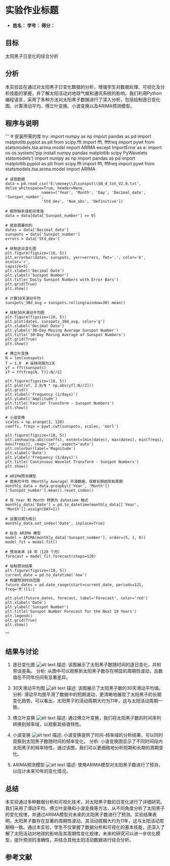 # 实验作业标题
- **姓名： 学号： 得分：**


## 目标
太阳黑子日变化的综合分析

## 分析
本实验旨在通过对太阳黑子日变化数据的分析，增强学生对数据处理、可视化及分析技能的掌握，并了解太阳活动对地球气候和通讯系统的影响。我们利用Python编程语言，采用了多种方法对太阳黑子数据进行了深入分析，包括绘制逐日变化图、计算滑动平均、傅立叶变换、小波变换以及ARIMA预测模型。

## 程序与说明

'''
    # 安装所需的库
    try:
        import numpy as np
        import pandas as pd
        import matplotlib.pyplot as plt
        from scipy.fft import fft, fftfreq
        import pywt
        from statsmodels.tsa.arima.model import ARIMA
    except ImportError as e:
        import os
        os.system('pip install numpy pandas matplotlib scipy PyWavelets statsmodels')
        import numpy as np
        import pandas as pd
        import matplotlib.pyplot as plt
        from scipy.fft import fft, fftfreq
        import pywt
        from statsmodels.tsa.arima.model import ARIMA

    # 读取数据
    data = pd.read_csv('E:\money\\2\sunspot\\SN_d_tot_V2.0.txt',        
    delim_whitespace=True, header=None,
                    names=['Year', 'Month', 'Day', 'Decimal_date', 'Sunspot_number', 
                    'Std_dev', 'Num_obs', 'Definitive'])

    # 删除缺失值和异常值
    data = data[data['Sunspot_number'] >= 0]

    # 提取需要的列
    dates = data['Decimal_date']
    sunspots = data['Sunspot_number']
    errors = data['Std_dev']

    # 绘制逐日变化图
    plt.figure(figsize=(10, 5))
    plt.errorbar(dates, sunspots, yerr=errors, fmt='.', color='b', ecolor='r', 
    capsize=5)
    plt.xlabel('Decimal Date')
    plt.ylabel('Sunspot Number')
    plt.title('Daily Sunspot Numbers with Error Bars')
    plt.grid(True)
    plt.show()

    # 计算30天滑动平均
    sunspots_30d_avg = sunspots.rolling(window=30).mean()

    # 绘制30天滑动平均图
    plt.figure(figsize=(10, 5))
    plt.plot(dates, sunspots_30d_avg, color='g')
    plt.xlabel('Decimal Date')
    plt.ylabel('30-Day Moving Average Sunspot Number')
    plt.title('30-Day Moving Average of Sunspot Numbers')
    plt.grid(True)
    plt.show()

    # 傅立叶变换
    N = len(sunspots)
    T = 1.0  # 采样间隔为1天
    yf = fft(sunspots)
    xf = fftfreq(N, T)[:N//2]

    plt.figure(figsize=(10, 5))
    plt.plot(xf, 2.0/N * np.abs(yf[:N//2]))
    plt.grid()
    plt.xlabel('Frequency (1/days)')
    plt.ylabel('Amplitude')
    plt.title('Fourier Transform - Sunspot Numbers')
    plt.show()

    # 小波变换
    scales = np.arange(1, 128)
    coeffs, freqs = pywt.cwt(sunspots, scales, 'morl')

    plt.figure(figsize=(10, 5))
    plt.imshow(np.abs(coeffs), extent=[min(dates), max(dates), min(freqs), 
    max(freqs)], cmap='jet', aspect='auto')
    plt.colorbar(label='Magnitude')
    plt.xlabel('Date')
    plt.ylabel('Frequency (1/days)')
    plt.title('Continuous Wavelet Transform - Sunspot Numbers')
    plt.show()

    # ARIMA预测模型
    # 使用月平均（Monthly Average）平滑数据，观察长期趋势和周期
    monthly_data = data.groupby(['Year', 'Month']) 
    ['Sunspot_number'].mean().reset_index()

    # 将 Year 和 Month 转换为 datetime 格式
    monthly_data['Date'] = pd.to_datetime(monthly_data[['Year', 
    'Month']].assign(DAY=1))

    # 设置日期为索引
    monthly_data.set_index('Date', inplace=True)

    # 拟合 ARIMA 模型
    model = ARIMA(monthly_data['Sunspot_number'], order=(5, 1, 0))
    model_fit = model.fit()

    # 预测未来 10 年（120 个月）
    forecast = model_fit.forecast(steps=120)

    # 绘制预测结果
    plt.figure(figsize=(10, 5))
    current_date = pd.to_datetime('now')
    # 构建预测时间范围
    future_dates = pd.date_range(start=current_date, periods=121, freq='M')[1:]

    plt.plot(future_dates, forecast, label='Forecast', color='red')
    plt.xlabel('Date')
    plt.ylabel('Sunspot Number')
    plt.title('Sunspot Number Forecast for the Next 10 Years')
    plt.legend()
    plt.grid(True)
    plt.show() 
'''


## 结果与讨论

1. 逐日变化图
![alt text](Figure_1.png)
描述: 该图展示了太阳黑子数随时间的逐日变化，并附带误差条。
分析: 从图中可以观察到太阳黑子数存在明显的周期性波动，且数值在不同年份间有显著差异。

2. 30天滑动平均图
![alt text](Figure_2.png)
描述: 该图展示了太阳黑子数的30天滑动平均值。
分析: 滑动平均图平滑了数据中的短期波动，更清晰地展现了太阳黑子的长期变化趋势。可以看出，太阳黑子的活动周期大约为11年，这与太阳活动周期一致。

3. 傅立叶变换
![alt text](Figure_3.png)
描述: 通过傅立叶变换，我们将太阳黑子数的时间序列转换到频率域，以观察其频谱特性。

4. 小波变换
![alt text](Figure_4.png)
描述: 小波变换提供了时间-频率域的分析结果，可以同时观察到太阳黑子数随时间的频率变化。
分析: 小波变换图显示了不同时间段内太阳黑子的频率特性。通过该图，我们可以更细致地分析短期和长期的周期变化。

5. ARIMA预测模型
![alt text](Figure_5.png)
描述: 使用ARIMA模型对太阳黑子数进行了预测，以估计未来10年的变化情况。

## 总结
本实验通过多种数据分析和可视化技术，对太阳黑子数的日变化进行了详细研究。我们采用了滑动平均、傅立叶变换和小波变换等方法，从不同角度分析了太阳黑子的变化规律，并通过ARIMA模型对未来的太阳黑子数进行了预测。实验结果表明，太阳黑子数存在显著的周期性波动，其活动周期大约为11年，这与太阳活动周期相一致。通过本实验，学生不仅掌握了数据分析和可视化的基本技能，还深入了解了太阳活动对地球的影响及其周期性变化规律。未来的研究可以进一步优化模型，提升预测的准确性，并结合其他太阳活动数据进行综合分析。

## 参考文献


